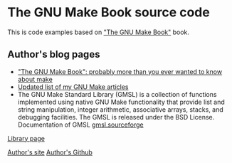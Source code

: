 # The GNU Make Book source code
This is code examples based on ["The GNU Make Book"](https://nostarch.com/gnumake) book. 

## Author's blog pages
- ["The GNU Make Book": probably more than you ever wanted to know about make](https://blog.jgc.org/2015/04/the-gnu-make-book-probably-more-than.html)
- [Updated list of my GNU Make articles](https://blog.jgc.org/2013/02/updated-list-of-my-gnu-make-articles.html)
- The GNU Make Standard Library (GMSL) is a collection of functions implemented using native GNU Make functionality that provide list and string manipulation, integer arithmetic, associative arrays, stacks, and debugging facilities.  The GMSL is released under the BSD License. Documentation of GMSL [gmsl.sourceforge](https://gmsl.sourceforge.io/)

[Library page](https://dl.acm.org/doi/book/10.5555/2771321)

[Author's site](https://www.jgc.org/)
[Author's Github](https://github.com/jgrahamc)
